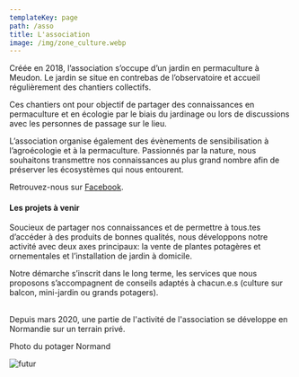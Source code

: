 ```yaml
---
templateKey: page
path: /asso
title: L'association
image: /img/zone_culture.webp
---
```

Créée en 2018, l’association s’occupe d’un jardin en permaculture à Meudon.
Le jardin se situe en contrebas de l’observatoire et accueil régulièrement des chantiers collectifs.

Ces chantiers ont pour objectif de partager des connaissances en permaculture et en écologie par le biais du jardinage ou lors de discussions avec les personnes de passage sur le lieu.

L’association organise également des évènements de sensibilisation à l’agroécologie et à la permaculture. Passionnés par la nature, nous souhaitons transmettre nos connaissances au plus grand nombre afin de préserver les écosystèmes qui nous entourent.

Retrouvez-nous sur [Facebook](https://www.facebook.com/buttesolidaires/).

#### Les projets à venir

Soucieux de partager nos connaissances et de permettre à tous.tes d’accéder à des produits de bonnes qualités, nous développons notre activité avec deux axes principaux: la vente de plantes potagères et ornementales et l’installation de jardin à domicile.

Notre démarche s’inscrit dans le long terme, les services que nous proposons s’accompagnent de conseils adaptés à chacun.e.s (culture sur balcon, mini-jardin ou grands potagers).<br/><br/>

Depuis mars 2020, une partie de l'activité de l'association se développe en Normandie sur un terrain privé. 

Photo du potager Normand 

![futur](/img/zone-de-culture-printemps-2020.jpg)